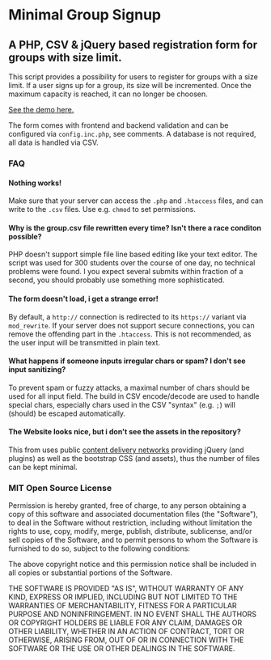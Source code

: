# Minimal Group Signup

## A PHP, CSV & jQuery based registration form for groups with size limit.

This script provides a possibility for users to register for groups with a size limit. If a user signs up for a group, its size will be incremented. Once the maximum capacity is reached, it can no longer be choosen.

[See the demo here.](https://www.ikp.uni-koeln.de/~jmayer/github/minimal-group-signup/registration.php)

The form comes with frontend and backend validation and can be configured via `config.inc.php`, see comments. A database is not required, all data is handled via CSV.


### FAQ

#### Nothing works!
Make sure that your server can access the `.php` and `.htaccess` files, and can write to the `.csv` files. Use e.g. `chmod` to set permissions.

####  Why is the group.csv file rewritten every time? Isn't there a race conditon possible?
PHP doesn't support simple file line based editing like your text editor. The script was used for 300 students over the course of one day, no technical problems were found. I you expect several submits within fraction of a second, you should probably use something more sophisticated.

#### The form doesn't load, i get a strange error!
By default, a `http://` connection is redirected to its `https://` variant via `mod_rewrite`. If your server does not support secure connections, you can remove the offending part in the `.htaccess`. This is not recommended, as the user input will be transmitted in plain text.

#### What happens if someone inputs irregular chars or spam? I don't see input sanitizing?
To prevent spam or fuzzy attacks, a maximal number of chars should be used for all input field. The build in CSV encode/decode are used to handle special chars, especially chars used in the CSV "syntax" (e.g. `;`) will (should) be escaped automatically.

#### The Website looks nice, but i don't see the assets in the repository?
This from uses public [content delivery networks](http://en.wikipedia.org/wiki/Content_delivery_network) providing jQuery (and plugins) as well as the bootstrap CSS (and assets), thus the number of files can be kept minimal.




### MIT Open Source License

Permission is hereby granted, free of charge, to any person obtaining a copy of this software and associated documentation files (the "Software"), to deal in the Software without restriction, including without limitation the rights to use, copy, modify, merge, publish, distribute, sublicense, and/or sell copies of the Software, and to permit persons to whom the Software is furnished to do so, subject to the following conditions:

The above copyright notice and this permission notice shall be included in all copies or substantial portions of the Software.

THE SOFTWARE IS PROVIDED "AS IS", WITHOUT WARRANTY OF ANY KIND, EXPRESS OR IMPLIED, INCLUDING BUT NOT LIMITED TO THE WARRANTIES OF MERCHANTABILITY, FITNESS FOR A PARTICULAR PURPOSE AND NONINFRINGEMENT. IN NO EVENT SHALL THE AUTHORS OR COPYRIGHT HOLDERS BE LIABLE FOR ANY CLAIM, DAMAGES OR OTHER LIABILITY, WHETHER IN AN ACTION OF CONTRACT, TORT OR OTHERWISE, ARISING FROM, OUT OF OR IN CONNECTION WITH THE SOFTWARE OR THE USE OR OTHER DEALINGS IN THE SOFTWARE.